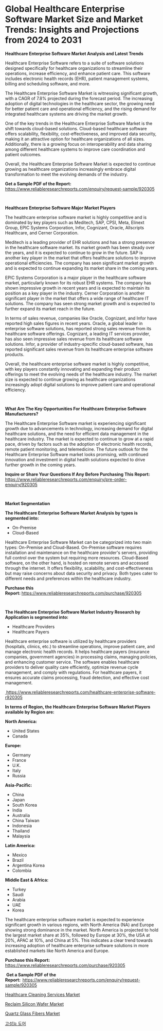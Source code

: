 <p><h1>Global Healthcare Enterprise Software Market Size and Market Trends: Insights and Projections from 2024 to 2031</h1></p><p><strong>Healthcare Enterprise Software Market Analysis and Latest Trends</strong></p>
<p><p>Healthcare Enterprise Software refers to a suite of software solutions designed specifically for healthcare organizations to streamline their operations, increase efficiency, and enhance patient care. This software includes electronic health records (EHR), patient management systems, billing and scheduling software, and more.</p><p>The Healthcare Enterprise Software Market is witnessing significant growth, with a CAGR of 7.8% projected during the forecast period. The increasing adoption of digital technologies in the healthcare sector, the growing need for better patient care and operational efficiency, and the rising demand for integrated healthcare systems are driving the market growth.</p><p>One of the key trends in the Healthcare Enterprise Software Market is the shift towards cloud-based solutions. Cloud-based healthcare software offers scalability, flexibility, cost-effectiveness, and improved data security, making it an attractive option for healthcare organizations of all sizes. Additionally, there is a growing focus on interoperability and data sharing among different healthcare systems to improve care coordination and patient outcomes.</p><p>Overall, the Healthcare Enterprise Software Market is expected to continue growing as healthcare organizations increasingly embrace digital transformation to meet the evolving demands of the industry.</p></p>
<p><strong>Get a Sample PDF of the Report:&nbsp;</strong> <a href="https://www.reliableresearchreports.com/enquiry/request-sample/920305">https://www.reliableresearchreports.com/enquiry/request-sample/920305</a></p>
<p>&nbsp;</p>
<p><strong>Healthcare Enterprise Software Major Market Players</strong></p>
<p><p>The healthcare enterprise software market is highly competitive and is dominated by key players such as Meditech, SAP, CPSI, Meta, Elinext Group, EPIC Systems Corporation, Infor, Cognizant, Oracle, Allscripts Healthcare, and Cerner Corporation. </p><p>Meditech is a leading provider of EHR solutions and has a strong presence in the healthcare software market. Its market growth has been steady over the years, and it is expected to continue to grow in the future. SAP is another key player in the market that offers healthcare solutions to improve operational efficiencies. The company has seen significant market growth and is expected to continue expanding its market share in the coming years.</p><p>EPIC Systems Corporation is a major player in the healthcare software market, particularly known for its robust EHR systems. The company has shown impressive growth in recent years and is expected to maintain its position as a key player in the industry. Cerner Corporation is another significant player in the market that offers a wide range of healthcare IT solutions. The company has seen strong market growth and is expected to further expand its market reach in the future.</p><p>In terms of sales revenue, companies like Oracle, Cognizant, and Infor have reported high sales figures in recent years. Oracle, a global leader in enterprise software solutions, has reported strong sales revenue from its healthcare software offerings. Cognizant, a leading IT services provider, has also seen impressive sales revenue from its healthcare software solutions. Infor, a provider of industry-specific cloud-based software, has reported significant sales revenue from its healthcare enterprise software products. </p><p>Overall, the healthcare enterprise software market is highly competitive, with key players constantly innovating and expanding their product offerings to meet the evolving needs of the healthcare industry. The market size is expected to continue growing as healthcare organizations increasingly adopt digital solutions to improve patient care and operational efficiency.</p></p>
<p>&nbsp;</p>
<p><strong>What Are The Key Opportunities For Healthcare Enterprise Software Manufacturers?</strong></p>
<p><p>The Healthcare Enterprise Software market is experiencing significant growth due to advancements in technology, increasing demand for digital healthcare solutions, and the need for efficient data management in the healthcare industry. The market is expected to continue to grow at a rapid pace, driven by factors such as the adoption of electronic health records, remote patient monitoring, and telemedicine. The future outlook for the Healthcare Enterprise Software market looks promising, with continued innovation and investment in digital health solutions expected to drive further growth in the coming years.</p></p>
<p><strong>Inquire or Share Your Questions If Any Before Purchasing This Report:</strong> <a href="https://www.reliableresearchreports.com/enquiry/pre-order-enquiry/920305">https://www.reliableresearchreports.com/enquiry/pre-order-enquiry/920305</a></p>
<p>&nbsp;</p>
<p><strong>Market Segmentation</strong></p>
<p><strong>The Healthcare Enterprise Software Market Analysis by types is segmented into:</strong></p>
<p><ul><li>On-Premise</li><li>Cloud-Based</li></ul></p>
<p><p>Healthcare Enterprise Software Market can be categorized into two main types: On-Premise and Cloud-Based. On-Premise software requires installation and maintenance on the healthcare provider's servers, providing full control over the system but requiring more resources. Cloud-Based software, on the other hand, is hosted on remote servers and accessed through the internet. It offers flexibility, scalability, and cost-effectiveness but may raise concerns about data security and privacy. Both types cater to different needs and preferences within the healthcare industry.</p></p>
<p><strong>Purchase this Report:&nbsp;</strong><a href="https://www.reliableresearchreports.com/purchase/920305">https://www.reliableresearchreports.com/purchase/920305</a></p>
<p>&nbsp;</p>
<p><strong>The Healthcare Enterprise Software Market Industry Research by Application is segmented into:</strong></p>
<p><ul><li>Healthcare Providers</li><li>Healthcare Payers</li></ul></p>
<p><p>Healthcare enterprise software is utilized by healthcare providers (hospitals, clinics, etc.) to streamline operations, improve patient care, and manage electronic health records. It helps healthcare payers (insurance companies, government agencies) in processing claims, managing policies, and enhancing customer service. The software enables healthcare providers to deliver quality care efficiently, optimize revenue cycle management, and comply with regulations. For healthcare payers, it ensures accurate claims processing, fraud detection, and effective cost management.</p></p>
<p><a href="https://www.reliableresearchreports.com/healthcare-enterprise-software-r920305">&nbsp;https://www.reliableresearchreports.com/healthcare-enterprise-software-r920305</a></p>
<p><strong>In terms of Region, the Healthcare Enterprise Software Market Players available by Region are:</strong></p>
<p>
    <p> <strong> North America: </strong>
        <ul>
            <li>United States</li>
            <li>Canada</li>
        </ul>
        </p> 
    <p> <strong> Europe: </strong>
        <ul>
            <li>Germany</li>
            <li>France</li>
            <li>U.K.</li>
            <li>Italy</li>
            <li>Russia</li>
        </ul>
        </p> 
    <p> <strong> Asia-Pacific: </strong>
        <ul>
            <li>China</li>
            <li>Japan</li>
            <li>South Korea</li>
            <li>India</li>
            <li>Australia</li>
            <li>China Taiwan</li>
            <li>Indonesia</li>
            <li>Thailand</li>
            <li>Malaysia</li>
        </ul>
        </p> 
    <p> <strong> Latin America: </strong>
        <ul>
            <li>Mexico</li>
            <li>Brazil</li>
            <li>Argentina Korea</li>
            <li>Colombia</li>
        </ul>
        </p> 
    <p> <strong> Middle East & Africa: </strong>
        <ul>
            <li>Turkey</li>
            <li>Saudi</li>
            <li>Arabia</li>
            <li>UAE</li>
            <li>Korea</li>
        </ul>
    </p>
    </p>
<p><p>The healthcare enterprise software market is expected to experience significant growth in various regions, with North America (NA) and Europe showing strong dominance in the market. North America is projected to hold the largest market share at 35%, followed by Europe at 30%, the USA at 20%, APAC at 10%, and China at 5%. This indicates a clear trend towards increasing adoption of healthcare enterprise software solutions in more established markets like North America and Europe.</p></p>
<p><strong>Purchase this Report: </strong><a href="https://www.reliableresearchreports.com/purchase/920305">https://www.reliableresearchreports.com/purchase/920305</a></p>
<p>&nbsp;<strong>Get a Sample PDF of the Report:&nbsp;&nbsp;</strong><a href="https://www.reliableresearchreports.com/enquiry/request-sample/920305">https://www.reliableresearchreports.com/enquiry/request-sample/920305</a></p>
<p><strong></strong></p>
<p><p><a href="https://github.com/MyrtisWest1/Market-Research-Report-List-1/blob/main/healthcare-cleaning-services-market.md">Healthcare Cleaning Services Market</a></p><p><a href="https://github.com/brenzgnarento/Market-Research-Report-List-2/blob/main/reclaim-silicon-wafer-market.md">Reclaim Silicon Wafer Market</a></p><p><a href="https://issuu.com/reportprime-2/docs/quartz-glass-fibers-market-size-2030.pptx">Quartz Glass Fibers Market</a></p><p><a href="https://github.com/camron674/Market-Research-Report-List-1/blob/main/183701048340.md">고성능 도어</a></p></p>
